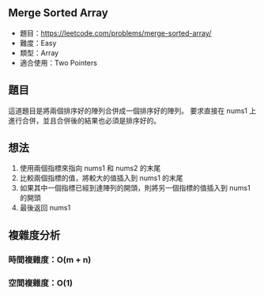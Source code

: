 ## Merge Sorted Array

- 題目：https://leetcode.com/problems/merge-sorted-array/
- 難度：Easy
- 類型：Array
- 適合使用：Two Pointers

## 題目

這道題目是將兩個排序好的陣列合併成一個排序好的陣列。
要求直接在 nums1 上進行合併，並且合併後的結果也必須是排序好的。

## 想法

1. 使用兩個指標來指向 nums1 和 nums2 的末尾
2. 比較兩個指標的值，將較大的值插入到 nums1 的末尾
3. 如果其中一個指標已經到達陣列的開頭，則將另一個指標的值插入到 nums1 的開頭
4. 最後返回 nums1

## 複雜度分析

### 時間複雜度：O(m + n)
### 空間複雜度：O(1)
